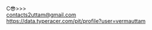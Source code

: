 C😎>>>
</br>
contacts2uttam@gmail.com
</br>
https://data.typeracer.com/pit/profile?user=vermauttam
<!---
vermauttam/vermauttam is a ✨ special ✨ repository because its `README.md` (this file) appears on your GitHub profile.
You can click the Preview link to take a look at your changes.
--->
